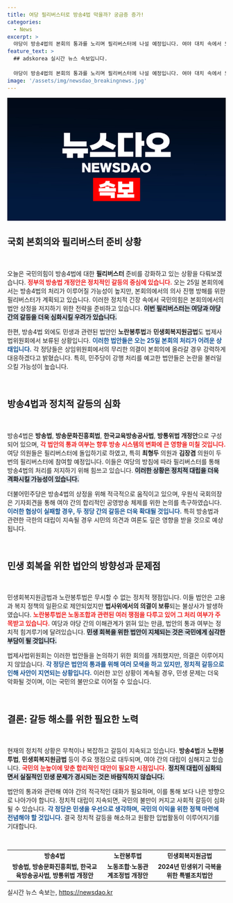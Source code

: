```yaml
---
title: 여당 필리버스터로 방송4법 막을까? 궁금증 증가!
categories:
  - News
excerpt: >
  야당이 방송4법의 본회의 통과를 노리며 필리버스터에 나설 예정입니다. 여야 대치 속에서 노란봉투법과 지원금 법안은 법사위에서 보류, 혼란이 가중되고 있습니다. 국회는 과연 어떤 결정을 내릴까요?
feature_text: >
  ## adskorea 실시간 뉴스 속보입니다.

  야당이 방송4법의 본회의 통과를 노리며 필리버스터에 나설 예정입니다. 여야 대치 속에서 노란봉투법과 지원금 법안은 법사위에서 보류, 혼란이 가중되고 있습니다. 국회는 과연 어떤 결정을 내릴까요?
image: '/assets/img/newsdao_breakingnews.jpg'
---
```


<p><img src="/assets/img/newsdao_breakingnews.jpg" alt="adskorea 속보" /></p>

<h2 data-ke-size="size26">국회 본회의와 필리버스터 준비 상황</h2>

<p data-ke-size="size16">&nbsp;</p>

<p>오늘은 국민의힘이 방송4법에 대한 <b>필리버스터</b> 준비를 강화하고 있는 상황을 다뤄보겠습니다. <b><span style="color: #ee2323;">정부의 방송법 개정안은 정치적인 갈등의 중심에 있습니다.</span></b> 오는 25일 본회의에서는 방송4법의 처리가 이루어질 가능성이 높지만, 본회의에서의 의사 진행 방해를 위한 필리버스터가 계획되고 있습니다. 이러한 정치적 긴장 속에서 국민의힘은 본회의에서의 법안 상정을 저지하기 위한 전략을 준비하고 있습니다. <b><span style="background-color: #21538527;">이번 필리버스터는 여당과 야당 간의 갈등을 더욱 심화시킬 우려가 있습니다.</span></b></p>

<p>한편, 방송4법 외에도 민생과 관련된 법안인 <b>노란봉투법</b>과 <b>민생회복지원금법</b>도 법제사법위원회에서 보류된 상황입니다. <b><span style="color: #1a5490;">이러한 법안들은 오는 25일 본회의 처리가 어려운 상태입니다.</span></b> 각 정당들은 상임위원회에서의 무리한 의결이 본회의에 올라갈 경우 강력하게 대응하겠다고 밝혔습니다. 특히, 민주당이 강행 처리를 예고한 법안들은 논란을 불러일으킬 가능성이 높습니다.</p>

<p data-ke-size="size16">&nbsp;</p>

<h2 data-ke-size="size26">방송4법과 정치적 갈등의 심화</h2>

<p data-ke-size="size16">&nbsp;</p>

<p>방송4법은 <b>방송법</b>, <b>방송문화진흥회법</b>, <b>한국교육방송공사법</b>, <b>방통위법 개정안</b>으로 구성되어 있으며, <b><span style="color: #ee2323;">각 법안의 통과 여부는 향후 방송 시스템의 변화에 큰 영향을 미칠 것입니다.</span></b> 여당 의원들은 필리버스터에 돌입하기로 하였고, 특히 <b>최형두</b> 의원과 <b>김장겸</b> 의원이 두 번의 필리버스터에 참여할 예정입니다. 이들은 여당의 방침에 따라 필리버스터를 통해 방송4법의 처리를 저지하기 위해 힘쓰고 있습니다. <b><span style="background-color: #21538527;">이러한 상황은 정치적 대립을 더욱 격화시킬 가능성이 있습니다.</span></b></p>

<p>더불어민주당은 방송4법의 상정을 위해 적극적으로 움직이고 있으며, 우원식 국회의장은 기자회견을 통해 여야 간의 합리적인 공영방송 체제를 위한 논의를 촉구하였습니다. <b><span style="color: #1a5490;">이러한 협상이 실패할 경우, 두 정당 간의 갈등은 더욱 확대될 것입니다.</span></b> 특히 방송법과 관련한 극한의 대립이 지속될 경우 시민의 의견과 여론도 깊은 영향을 받을 것으로 예상됩니다.</p>

<p data-ke-size="size16">&nbsp;</p>

<h2 data-ke-size="size26">민생 회복을 위한 법안의 방향성과 문제점</h2>

<p data-ke-size="size16">&nbsp;</p>

<p>민생회복지원금법과 노란봉투법은 무시할 수 없는 정치적 쟁점입니다. 이들 법안은 고용과 복지 정책의 일환으로 제안되었지만 <b>법사위에서의 의결이 보류</b>되는 불상사가 발생하였습니다. <b><span style="color: #ee2323;">노란봉투법은 노동조합과 관련된 여러 쟁점을 다루고 있어 그 처리 여부가 주목받고 있습니다.</span></b> 여당과 야당 간의 이해관계가 얽혀 있는 만큼, 법안의 통과 여부는 정치적 힘겨루기에 달려있습니다. <b><span style="background-color: #21538527;">민생 회복을 위한 법안이 지체되는 것은 국민에게 심각한 부담이 될 것입니다.</span></b></p>

<p>법제사법위원회는 이러한 법안들을 논의하기 위한 회의를 개최했지만, 의결은 이루어지지 않았습니다. <b><span style="color: #1a5490;">각 정당은 법안의 통과를 위해 여러 모색을 하고 있지만, 정치적 갈등으로 인해 사안이 지연되는 상황입니다.</span></b> 이러한 꼬인 상황이 계속될 경우, 민생 문제는 더욱 악화될 것이며, 이는 국민의 불만으로 이어질 수 있습니다.</p>

<p data-ke-size="size16">&nbsp;</p>

<h2 data-ke-size="size26">결론: 갈등 해소를 위한 필요한 노력</h2>

<p data-ke-size="size16">&nbsp;</p>

<p>현재의 정치적 상황은 무척이나 복잡하고 갈등이 지속되고 있습니다. <b>방송4법</b>과 <b>노란봉투법</b>, <b>민생회복지원금법</b> 등이 주요 쟁점으로 대두되며, 여야 간의 대립이 심해지고 있습니다. <b><span style="color: #ee2323;">국민의 눈높이에 맞춘 합리적인 대안이 필요한 시점입니다.</span></b> <b><span style="background-color: #21538527;">정치적 대립이 심화되면서 실질적인 민생 문제가 경시되는 것은 바람직하지 않습니다.</span></b></p>

<p>법안의 통과와 관련해 여야 간의 적극적인 대화가 필요하며, 이를 통해 보다 나은 방향으로 나아가야 합니다. 정치적 대립이 지속되면, 국민의 불만이 커지고 사회적 갈등이 심화될 수 있습니다. <b><span style="color: #1a5490;">각 정당은 민생을 우선으로 생각하며, 국민의 이익을 위한 정책 마련에 전념해야 할 것입니다.</span></b> 결국 정치적 갈등을 해소하고 원활한 입법활동이 이루어지기를 기대합니다.</p>

<p data-ke-size="size16">&nbsp;</p>

<table style="width: 100%;">
<tr>
<td style="text-align: center; height: 17px;"><b>방송4법</b></td>
<td style="text-align: center; height: 17px;"><b>노란봉투법</b></td>
<td style="text-align: center; height: 17px;"><b>민생회복지원금법</b></td>
</tr>
<tr>
<td style="text-align: center; height: 17px;"><b>방송법, 방송문화진흥회법, 한국교육방송공사법, 방통위법 개정안</b></td>
<td style="text-align: center; height: 17px;"><b>노동조합·노동관계조정법 개정안</b></td>
<td style="text-align: center; height: 17px;"><b>2024년 민생위기 극복을 위한 특별조치법안</b></td>
</tr>
</table>
실시간 뉴스 속보는, <a href="https://newsdao.kr" rel="dofollow">https://newsdao.kr</a>


